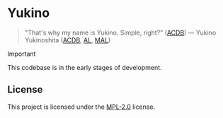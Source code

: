 # Yukino

> "That's why my name is Yukino. Simple, right?" ([ACDB](https://www.animecharactersdatabase.com/quotesbycharacter.php?cid=61452&line_id=190343)) ― Yukino Yukinoshita ([ACDB](https://www.animecharactersdatabase.com/characters.php?id=61452), [AL](https://anilist.co/character/67067/Yukino-Yukinoshita), [MAL](https://myanimelist.net/character/67067/Yukino_Yukinoshita))

> [!IMPORTANT]
> This codebase is in the early stages of development.

## License

This project is licensed under the [MPL-2.0](https://choosealicense.com/licenses/mpl-2.0/) license.

